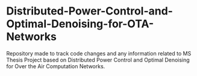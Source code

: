 # Distributed-Power-Control-and-Optimal-Denoising-for-OTA-Networks

Repository made to track code changes and any information related to MS Thesis Project based on Distributed Power Control and Optimal Denoising for Over the Air Computation Networks.
